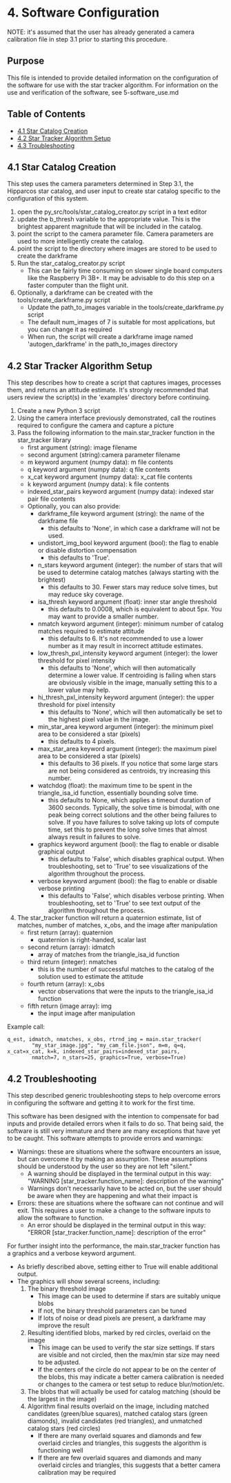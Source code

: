 
# 4. Software Configuration

NOTE: it's assumed that the user has already generated a camera calibration file in step 3.1 prior to starting this procedure.


## Purpose
This file is intended to provide detailed information on the configuration of the software for use with the star tracker algorithm.
For information on the use and verification of the software, see 5-software_use.md


## Table of Contents
* [4.1 Star Catalog Creation](#4.1-star-catalog-creation)
* [4.2 Star Tracker Algorithm Setup](#4.2-star-tracker-algorithm-setup)
* [4.3 Troubleshooting](#4.3-troubleshooting)


## 4.1 Star Catalog Creation
This step uses the camera parameters determined in Step 3.1, the Hipparcos star catalog, and user input to create star catalog specific to
the configuration of this system.

1. open the py_src/tools/star_catalog_creator.py script in a text editor
2. update the b_thresh variable to the appropriate value.  This is the brightest apparent magnitude that will be included in the catalog.
3. point the script to the camera parameter file.  Camera parameters are used to more intelligently create the catalog.
4. point the script to the directory where images are stored to be used to create the darkframe
5. Run the star_catalog_creator.py script
    * This can be fairly time consuming on slower single board computers like the Raspberry Pi 3B+.  It may be advisable to do this step on a faster computer than the flight unit.
6. Optionally, a darkframe can be created with the tools/create_darkframe.py script
    * Update the path_to_images variable in the tools/create_darkframe.py script
    * The default num_images of 7 is suitable for most applications, but you can change it as required
    * When run, the script will create a darkframe image named 'autogen_darkframe' in the path_to_images directory


## 4.2 Star Tracker Algorithm Setup
This step describes how to create a script that captures images, processes them, and returns an attitude estimate.  It's strongly recommended that users review
the script(s) in the 'examples' directory before continuing.

1. Create a new Python 3 script
2. Using the camera interface previously demonstrated, call the routines required to configure the camera and capture a picture
3. Pass the following information to the main.star_tracker function in the star_tracker library
    * first argument (string): image filename
    * second argument (string):camera parameter filename
    * m keyword argument (numpy data): m file contents
    * q keyword argument (numpy data): q file contents
    * x_cat keyword argument (numpy data): x_cat file contents
    * k keyword argument (numpy data): k file contents
    * indexed_star_pairs keyword argument (numpy data): indexed star pair file contents
    * Optionally, you can also provide:
        * darkframe_file keyword argument (string): the name of the darkframe file
            * this defaults to 'None', in which case a darkframe will not be used.
        * undistort_img_bool keyword argument (bool): the flag to enable or disable distortion compensation
            * this defaults to 'True'.
        * n_stars keyword argument (integer): the number of stars that will be used to determine catalog matches (always starting with the brightest)
            * this defaults to 30.  Fewer stars may reduce solve times, but may reduce sky coverage.
        * isa_thresh keyword argument (float): inner star angle threshold
            * this defaults to 0.0008, which is equivalent to about 5px.  You may want to provide a smaller number.
        * nmatch keyword argument (integer): minimum number of catalog matches required to estimate attitude
            * this defaults to 6.  It's not recommended to use a lower number as it may result in incorrect attitude estimates.
        * low_thresh_pxl_intensity keyword argument (integer): the lower threshold for pixel intensity
            * this defaults to 'None', which will then automatically determine a lower value.  If centroiding is failing when stars are obviously visible in the image, manually setting this to a lower value may help.
        * hi_thresh_pxl_intensity keyword argument (integer): the upper threshold for pixel intensity
            * this defaults to 'None', which will then automatically be set to the highest pixel value in the image.
        * min_star_area keyword argument (integer): the minimum pixel area to be considered a star (pixels)
            * this defaults to 4 pixels.
        * max_star_area keyword argument (integer): the maximum pixel area to be considered a star (pixels)
            * this defaults to 36 pixels.  If you notice that some large stars are not being considered as centroids, try increasing this number.
        * watchdog (float): the maximum time to be spent in the triangle_isa_id function, essentially bounding solve time.
            * this defaults to None, which applies a timeout duration of 3600 seconds.  Typically, the solve time is bimodal, with one peak being correct solutions and the other being failures to solve.  If you have failures to solve taking up lots of compute time, set this to prevent the long solve times that almost always result in failures to solve.
        * graphics keyword argument (bool): the flag to enable or disable graphical output
            * this defaults to 'False', which disables graphical output.  When troubleshooting, set to 'True' to see visualizations of the algorithm throughout the process.
        * verbose keyword argument (bool): the flag to enable or disable verbose printing
            * this defaults to 'False', which disables verbose printing.  When troubleshooting, set to 'True' to see text output of the algorithm throughout the process.
4. The star_tracker function will return a quaternion estimate, list of matches, number of matches, x_obs, and the image after manipulation
    * first return (array): quaternion
        * quaternion is right-handed, scalar last
    * second return (array): idmatch
        * array of matches from the triangle_isa_id function
    * third return (integer): nmatches
        * this is the number of successful matches to the catalog of the solution used to estimate the attitude
    * fourth return (array): x_obs
        * vector observations that were the inputs to the triangle_isa_id function
    * fifth return (image array): img
        * the input image after manipulation

Example call:

    q_est, idmatch, nmatches, x_obs, rtrnd_img = main.star_tracker(
            "my_star_image.jpg", "my_cam_file.json", m=m, q=q, x_cat=x_cat, k=k, indexed_star_pairs=indexed_star_pairs, 
            nmatch=7, n_stars=25, graphics=True, verbose=True)


## 4.2 Troubleshooting
This step described generic troubleshooting steps to help overcome errors in configuring the software and getting it to work for the first time.

This software has been designed with the intention to compensate for bad inputs and provide detailed errors when it fails to do so.  That being said, the software
is still very immature and there are many exceptions that have yet to be caught.  This software attempts to provide errors and warnings:

* Warnings: these are situations where the software encounters an issue, but can overcome it by making an assumption.  These assumptions should be understood by the user so they are not left "silent."
    * A warning should be displayed in the terminal output in this way: "WARNING [star_tracker.function_name]: description of the warning"
    * Warnings don't necessarily have to be acted on, but the user should be aware when they are happening and what their impact is
* Errors: these are situations where the software can not continue and will exit.  This requires a user to make a change to the software inputs to allow the software to function.
    * An error should be displayed in the terminal output in this way: "ERROR [star_tracker.function_name]: description of the error"
	
For further insight into the performance, the main.star_tracker function has a graphics and a verbose keyword argument.
* As briefly described above, setting either to True will enable additional output.
* The graphics will show several screens, including:
    1. The binary threshold image
        * This image can be used to determine if stars are suitably unique blobs
        * If not, the binary threshold parameters can be tuned
        * If lots of noise or dead pixels are present, a darkframe may improve the result
    2. Resulting identified blobs, marked by red circles, overlaid on the image
        * This image can be used to verify the star size settings.  If stars are visible and not circled, then the max/min star size may need to be adjusted.
        * If the centers of the circle do not appear to be on the center of the blobs, this may indicate a better camera calibration is needed or changes to the camera or test setup to reduce blur/motion/etc.
    3. The blobs that will actually be used for catalog matching (should be the largest in the image)
    4. Algorithm final results overlaid on the image, including matched candidates (green/blue squares), matched catalog stars (green diamonds), invalid candidates (red triangles), and unmatched catalog stars (red circles)
        * If there are many overlaid squares and diamonds and few overlaid circles and triangles, this suggests the algorithm is functioning well
        * If there are few overlaid squares and diamonds and many overlaid circles and triangles, this suggests that a better camera calibration may be required

